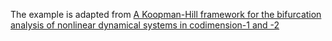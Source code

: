 The example is adapted from [A Koopman-Hill framework for the bifurcation analysis of nonlinear dynamical systems in codimension-1 and -2](http://dx.doi.org/10.21203/rs.3.rs-7048070/v1)
